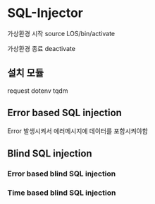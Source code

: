 # SQL-Injector

가상환경 시작
source LOS/bin/activate 

가상환경 종료
deactivate

## 설치 모듈
request
dotenv
tqdm

## Error based SQL injection
Error 발생시켜서 에러메시지에 데이터를 포함시켜야함

## Blind SQL injection

### Error based blind SQL injection

### Time based blind SQL injection